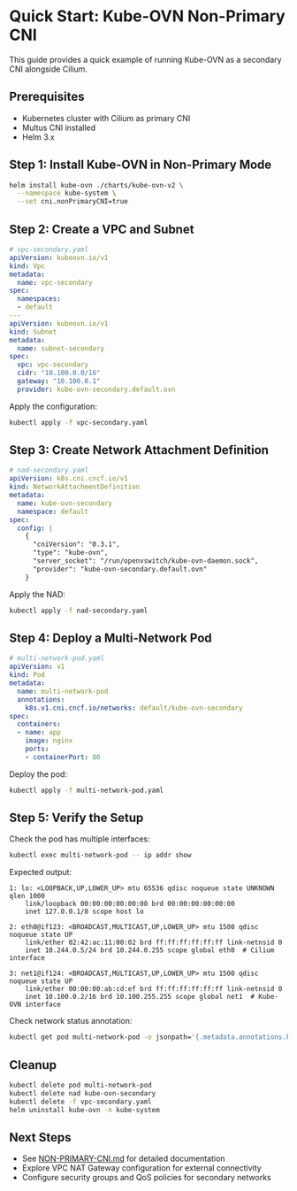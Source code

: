 # Quick Start: Kube-OVN Non-Primary CNI

This guide provides a quick example of running Kube-OVN as a secondary CNI alongside Cilium.

## Prerequisites

- Kubernetes cluster with Cilium as primary CNI
- Multus CNI installed
- Helm 3.x

## Step 1: Install Kube-OVN in Non-Primary Mode

```bash
helm install kube-ovn ./charts/kube-ovn-v2 \
  --namespace kube-system \
  --set cni.nonPrimaryCNI=true
```

## Step 2: Create a VPC and Subnet

```yaml
# vpc-secondary.yaml
apiVersion: kubeovn.io/v1
kind: Vpc
metadata:
  name: vpc-secondary
spec:
  namespaces:
  - default
---
apiVersion: kubeovn.io/v1
kind: Subnet
metadata:
  name: subnet-secondary
spec:
  vpc: vpc-secondary
  cidr: "10.100.0.0/16"
  gateway: "10.100.0.1"
  provider: kube-ovn-secondary.default.ovn
```

Apply the configuration:
```bash
kubectl apply -f vpc-secondary.yaml
```

## Step 3: Create Network Attachment Definition

```yaml
# nad-secondary.yaml
apiVersion: k8s.cni.cncf.io/v1
kind: NetworkAttachmentDefinition
metadata:
  name: kube-ovn-secondary
  namespace: default
spec:
  config: |
    {
      "cniVersion": "0.3.1",
      "type": "kube-ovn",
      "server_socket": "/run/openvswitch/kube-ovn-daemon.sock",
      "provider": "kube-ovn-secondary.default.ovn"
    }
```

Apply the NAD:
```bash
kubectl apply -f nad-secondary.yaml
```

## Step 4: Deploy a Multi-Network Pod

```yaml
# multi-network-pod.yaml
apiVersion: v1
kind: Pod
metadata:
  name: multi-network-pod
  annotations:
    k8s.v1.cni.cncf.io/networks: default/kube-ovn-secondary
spec:
  containers:
  - name: app
    image: nginx
    ports:
    - containerPort: 80
```

Deploy the pod:
```bash
kubectl apply -f multi-network-pod.yaml
```

## Step 5: Verify the Setup

Check the pod has multiple interfaces:
```bash
kubectl exec multi-network-pod -- ip addr show
```

Expected output:
```
1: lo: <LOOPBACK,UP,LOWER_UP> mtu 65536 qdisc noqueue state UNKNOWN qlen 1000
    link/loopback 00:00:00:00:00:00 brd 00:00:00:00:00:00
    inet 127.0.0.1/8 scope host lo
    
2: eth0@if123: <BROADCAST,MULTICAST,UP,LOWER_UP> mtu 1500 qdisc noqueue state UP
    link/ether 02:42:ac:11:00:02 brd ff:ff:ff:ff:ff:ff link-netnsid 0
    inet 10.244.0.5/24 brd 10.244.0.255 scope global eth0  # Cilium interface
    
3: net1@if124: <BROADCAST,MULTICAST,UP,LOWER_UP> mtu 1500 qdisc noqueue state UP
    link/ether 00:00:00:ab:cd:ef brd ff:ff:ff:ff:ff:ff link-netnsid 0
    inet 10.100.0.2/16 brd 10.100.255.255 scope global net1  # Kube-OVN interface
```

Check network status annotation:
```bash
kubectl get pod multi-network-pod -o jsonpath='{.metadata.annotations.k8s\.v1\.cni\.cncf\.io/networks-status}' | jq .
```

## Cleanup

```bash
kubectl delete pod multi-network-pod
kubectl delete nad kube-ovn-secondary
kubectl delete -f vpc-secondary.yaml
helm uninstall kube-ovn -n kube-system
```

## Next Steps

- See [NON-PRIMARY-CNI.md](NON-PRIMARY-CNI.md) for detailed documentation
- Explore VPC NAT Gateway configuration for external connectivity
- Configure security groups and QoS policies for secondary networks
